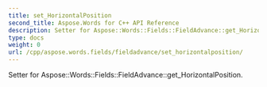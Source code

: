 ```yaml
---
title: set_HorizontalPosition
second_title: Aspose.Words for C++ API Reference
description: Setter for Aspose::Words::Fields::FieldAdvance::get_HorizontalPosition. 
type: docs
weight: 0
url: /cpp/aspose.words.fields/fieldadvance/set_horizontalposition/
---
```


Setter for Aspose::Words::Fields::FieldAdvance::get_HorizontalPosition. 


